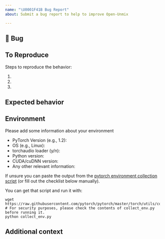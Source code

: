 ```yaml
---
name: "\U0001F41B Bug Report"
about: Submit a bug report to help to improve Open-Unmix

---
```


## 🐛 Bug

<!-- A clear and concise description of what the bug is. -->

## To Reproduce

Steps to reproduce the behavior:

1.
1.
1.

<!-- If you have a code sample, error messages, stack traces, please provide it here as well -->

## Expected behavior

<!-- A clear and concise description of what you expected to happen. -->

## Environment

Please add some information about your environment

 - PyTorch Version (e.g., 1.2):
 - OS (e.g., Linux):
 - torchaudio loader (y/n): 
 - Python version:
 - CUDA/cuDNN version:
 - Any other relevant information:

If unsure you can paste the output from the [pytorch environment collection script](https://raw.githubusercontent.com/pytorch/pytorch/master/torch/utils/collect_env.py)
(or fill out the checklist below manually).

You can get that script and run it with:
```
wget https://raw.githubusercontent.com/pytorch/pytorch/master/torch/utils/collect_env.py
# For security purposes, please check the contents of collect_env.py before running it.
python collect_env.py
```

## Additional context

<!-- Add any other context about the problem here. -->
